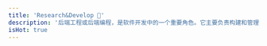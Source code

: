 ```yaml
---
title: 'Research&Develop 🤩'
description: '后端工程或后端编程，是软件开发中的一个重要角色。它主要负责构建和管理应用程序的后端部分。'
isHot: true
---
```

